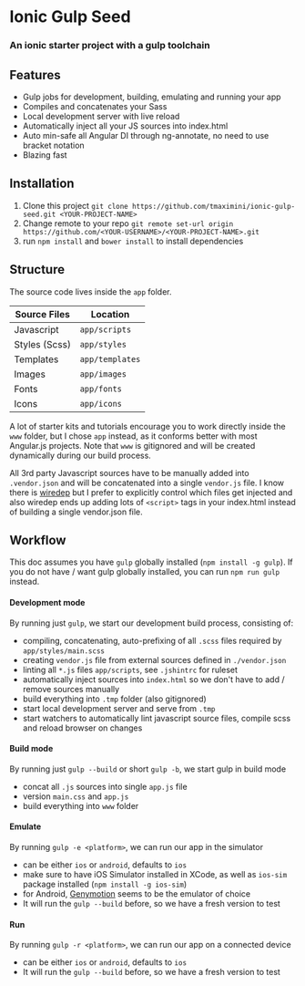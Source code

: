 # Ionic Gulp Seed
### An ionic starter project with a gulp toolchain

## Features

* Gulp jobs for development, building, emulating and running your app
* Compiles and concatenates your Sass
* Local development server with live reload
* Automatically inject all your JS sources into index.html
* Auto min-safe all Angular DI through ng-annotate, no need to use bracket notation
* Blazing fast


## Installation

1. Clone this project `git clone https://github.com/tmaximini/ionic-gulp-seed.git <YOUR-PROJECT-NAME>`
2. Change remote to your repo `git remote set-url origin https://github.com/<YOUR-USERNAME>/<YOUR-PROJECT-NAME>.git`
3. run `npm install` and `bower install` to install dependencies


## Structure

The source code lives inside the `app` folder.

| Source Files  | Location |
| ------------- | ------------- |
| Javascript    | `app/scripts`  |
| Styles (Scss) | `app/styles`  |
| Templates     | `app/templates`  |
| Images        | `app/images`  |
| Fonts         | `app/fonts`  |
| Icons         | `app/icons`  |

A lot of starter kits and tutorials encourage you to work directly inside the `www` folder, but I chose `app` instead, as it conforms better with most Angular.js projects. Note that `www` is gitignored and will be created dynamically during our build process.

All 3rd party Javascript sources have to be manually added into `.vendor.json` and will be concatenated into a single `vendor.js` file.
I know there is [wiredep](https://github.com/taptapship/wiredep) but I prefer to explicitly control which files get injected and also wiredep ends up adding lots of `<script>` tags in your index.html instead of building a single vendor.json file.


## Workflow

This doc assumes you have `gulp` globally installed (`npm install -g gulp`).
If you do not have / want gulp globally installed, you can run `npm run gulp` instead.

#### Development mode

By running just `gulp`, we start our development build process, consisting of:

- compiling, concatenating, auto-prefixing of all `.scss` files required by `app/styles/main.scss`
- creating `vendor.js` file from external sources defined in `./vendor.json`
- linting all `*.js` files `app/scripts`, see `.jshintrc` for ruleset
- automatically inject sources into `index.html` so we don't have to add / remove sources manually
- build everything into `.tmp` folder (also gitignored)
- start local development server and serve from `.tmp`
- start watchers to automatically lint javascript source files, compile scss and reload browser on changes


#### Build mode

By running just `gulp --build` or short `gulp -b`, we start gulp in build mode

- concat all `.js` sources into single `app.js` file
- version `main.css` and `app.js`
- build everything into `www` folder


#### Emulate

By running `gulp -e <platform>`, we can run our app in the simulator

- <platform> can be either `ios` or `android`, defaults to `ios`
- make sure to have iOS Simulator installed in XCode, as well as `ios-sim` package installed (`npm install -g ios-sim`)
- for Android, [Genymotion](https://www.genymotion.com/) seems to be the emulator of choice
- It will run the `gulp --build` before, so we have a fresh version to test

#### Run

By running `gulp -r <platform>`, we can run our app on a connected device

- <platform> can be either `ios` or `android`, defaults to `ios`
- It will run the `gulp --build` before, so we have a fresh version to test


